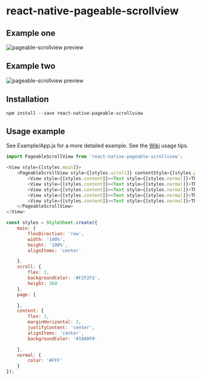 # react-native-pageable-scrollview

## Example one

![pageable-scrollview preview](react-native-pageable-scrollview/docs/images/1.gif)

## Example two

![pageable-scrollview preview](react-native-pageable-scrollview/docs/images/2.gif)

## Installation
```
npm install --save react-native-pageable-scrollview
```

## Usage example

See Example/App.js for a more detailed example.
See the [Wiki](https://github.com/react-native-scrollview/react-native-pageable-scrollview/wiki) usage tips.

```js
import PageableScrollView from 'react-native-pageable-scrollview';

<View style={[styles.main]}>
    <PageableScrollView style={[styles.scroll]} contentStyle={[styles.page]} containerPadding={0}>
        <View style={[styles.content]}><Text style={[styles.normal]}>The first page</Text></View>
        <View style={[styles.content]}><Text style={[styles.normal]}>The second page</Text></View>
        <View style={[styles.content]}><Text style={[styles.normal]}>The third page</Text></View>
        <View style={[styles.content]}><Text style={[styles.normal]}>The fourth page</Text></View>
        <View style={[styles.content]}><Text style={[styles.normal]}>The fifth page</Text></View>
    </PageableScrollView>
</View>

const styles = StyleSheet.create({
    main: {
        flexDirection: 'row',
        width: '100%',
        height: '100%',
        alignItems: 'center'

    },
    scroll: {
        flex: 1,
        backgroundColor: '#F2F2F2',
        height: 360
    },
    page: {

    },
    content: {
        flex: 1,
        marginHorizontal: 2,
        justifyContent: 'center',
        alignItems: 'center',
        backgroundColor: '#18A0F0'

    },
    normal: {
        color: '#FFF'
    }
});

```
